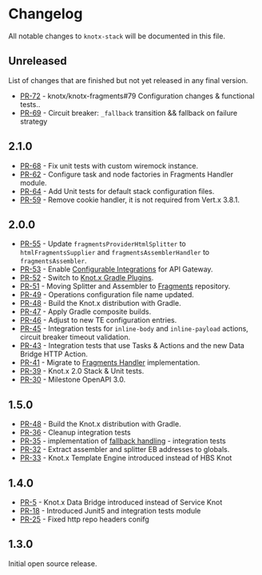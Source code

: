 # Changelog
All notable changes to `knotx-stack` will be documented in this file.

## Unreleased
List of changes that are finished but not yet released in any final version.
- [PR-72](https://github.com/Knotx/knotx-stack/pull/72) - knotx/knotx-fragments#79 Configuration changes & functional tests..
- [PR-69](https://github.com/Knotx/knotx-stack/pull/69) - Circuit breaker: `_fallback` transition && fallback on failure strategy

## 2.1.0
- [PR-68](https://github.com/Knotx/knotx-stack/pull/68) - Fix unit tests with custom wiremock instance.
- [PR-62](https://github.com/Knotx/knotx-stack/pull/62) - Configure task and node factories in Fragments Handler module.
- [PR-64](https://github.com/Knotx/knotx-stack/pull/64) - Add Unit tests for default stack configuration files.
- [PR-59](https://github.com/Knotx/knotx-stack/pull/59) - Remove cookie handler, it is not required from Vert.x 3.8.1.

## 2.0.0
- [PR-55](https://github.com/Knotx/knotx-stack/pull/55) - Update `fragmentsProviderHtmlSplitter` to `htmlFragmentsSupplier` and `fragmentsAssemblerHandler` to `fragmentsAssembler`.
- [PR-53](https://github.com/Knotx/knotx-stack/pull/53) - Enable [Configurable Integrations](http://knotx.io/blog/configurable-integrations/) for API Gateway.
- [PR-52](https://github.com/Knotx/knotx-stack/pull/52) - Switch to [Knot.x Gradle Plugins](https://github.com/Knotx/knotx-gradle-plugins).
- [PR-51](https://github.com/Knotx/knotx-stack/pull/51) - Moving Splitter and Assembler to [Fragments](https://github.com/Knotx/knotx-fragments) repository.
- [PR-49](https://github.com/Knotx/knotx-stack/pull/49) - Operations configuration file name updated.
- [PR-48](https://github.com/Knotx/knotx-stack/pull/48) - Build the Knot.x distribution with Gradle.
- [PR-47](https://github.com/Knotx/knotx-stack/pull/47) - Apply Gradle composite builds.
- [PR-46](https://github.com/Knotx/knotx-stack/pull/46) - Adjust to new TE configuration entries.
- [PR-45](https://github.com/Knotx/knotx-stack/pull/45) - Integration tests for `inline-body` and `inline-payload` actions, circuit breaker timeout validation.
- [PR-43](https://github.com/Knotx/knotx-stack/pull/43) - Integration tests that use Tasks & Actions and the new Data Bridge HTTP Action.
- [PR-41](https://github.com/Knotx/knotx-stack/pull/41) - Migrate to [Fragments Handler](https://github.com/Knotx/knotx-fragments) implementation. 
- [PR-39](https://github.com/Knotx/knotx-stack/pull/39) - Knot.x 2.0 Stack & Unit tests.
- [PR-30](https://github.com/Knotx/knotx-stack/pull/30) - Milestone OpenAPI 3.0.

## 1.5.0
- [PR-48](https://github.com/Knotx/knotx-stack/pull/48) - Build the Knot.x distribution with Gradle.
- [PR-36](https://github.com/Knotx/knotx-stack/pull/36) - Cleanup integration tests
- [PR-35](https://github.com/Knotx/knotx-stack/pull/35) - implementation of [fallback handling](https://github.com/Cognifide/knotx/issues/466) - integration tests
- [PR-32](https://github.com/Knotx/knotx-stack/pull/32) - Extract assembler and splitter EB addresses to globals.
- [PR-33](https://github.com/Knotx/knotx-stack/pull/33) - Knot.x Template Engine introduced instead of HBS Knot

## 1.4.0
- [PR-5](https://github.com/Knotx/knotx-stack/pull/5) - Knot.x Data Bridge introduced instead of Service Knot
- [PR-18](https://github.com/Knotx/knotx-stack/pull/18) - Introduced Junit5 and integration tests module
- [PR-25](https://github.com/Knotx/knotx-stack/pull/25) - Fixed http repo headers conifg

## 1.3.0
Initial open source release.
